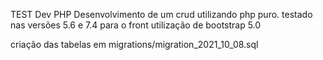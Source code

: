 TEST Dev PHP
Desenvolvimento de um crud utilizando php puro.
testado nas versões 5.6 e 7.4
para o front utilização de bootstrap 5.0

criação das tabelas em migrations/migration_2021_10_08.sql
